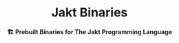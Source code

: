 <h1 align="center">Jakt Binaries</h1>
<p align="center"><b>🏗 Prebuilt Binaries for The Jakt Programming Language</b></p>

